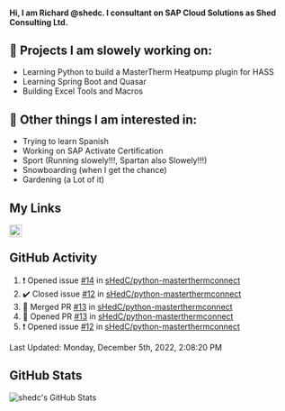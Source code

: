 #### Hi, I am Richard @shedc. I consultant on SAP Cloud Solutions as Shed Consulting Ltd.

## 👋 Projects I am slowely working on:
- Learning Python to build a MasterTherm Heatpump plugin for HASS
- Learning Spring Boot and Quasar
- Building Excel Tools and Macros

## 👀 Other things I am interested in:
- Trying to learn Spanish
- Working on SAP Activate Certification
- Sport (Running slowely!!!, Spartan also Slowely!!!)
- Snowboarding (when I get the chance)
- Gardening (a Lot of it)

## My Links
[<img align="left" alt="shedc | LinkedIn" width="22px" src="https://cdn.jsdelivr.net/npm/simple-icons@v3/icons/linkedin.svg" />][linkedin]

<br/>

## GitHub Activity
<!--RECENT_ACTIVITY:start-->
1. ❗️ Opened issue [#14](https://github.com/sHedC/python-masterthermconnect/issues/14) in [sHedC/python-masterthermconnect](https://github.com/sHedC/python-masterthermconnect)
2. ✔️ Closed issue [#12](https://github.com/sHedC/python-masterthermconnect/issues/12) in [sHedC/python-masterthermconnect](https://github.com/sHedC/python-masterthermconnect)
3. 🎉 Merged PR [#13](https://github.com/sHedC/python-masterthermconnect/pull/13) in [sHedC/python-masterthermconnect](https://github.com/sHedC/python-masterthermconnect)
4. 💪 Opened PR [#13](https://github.com/sHedC/python-masterthermconnect/pull/13) in [sHedC/python-masterthermconnect](https://github.com/sHedC/python-masterthermconnect)
5. ❗️ Opened issue [#12](https://github.com/sHedC/python-masterthermconnect/issues/12) in [sHedC/python-masterthermconnect](https://github.com/sHedC/python-masterthermconnect)
<!--RECENT_ACTIVITY:end-->
<!--RECENT_ACTIVITY:last_update-->
Last Updated: Monday, December 5th, 2022, 2:08:20 PM
<!--RECENT_ACTIVITY:last_update_end-->

## GitHub Stats
<img align="left" alt="shedc's GitHub Stats" src="https://github-readme-stats.vercel.app/api?username=shedc&show_icons=true&hide_title=true" />

[linkedin]: https://www.linkedin.com/in/richard-holmes-3314251/
